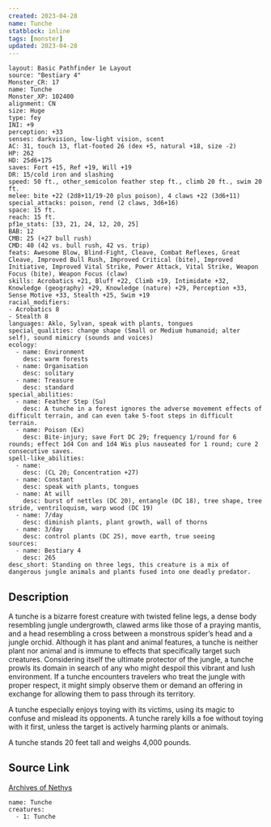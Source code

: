 ```yaml
---
created: 2023-04-28
name: Tunche
statblock: inline
tags: [monster]
updated: 2023-04-28
---
```

```statblock
layout: Basic Pathfinder 1e Layout
source: "Bestiary 4"
Monster_CR: 17
name: Tunche
Monster_XP: 102400
alignment: CN
size: Huge
type: fey
INI: +9
perception: +33
senses: darkvision, low-light vision, scent
AC: 31, touch 13, flat-footed 26 (dex +5, natural +18, size -2)
HP: 262
HD: 25d6+175
saves: Fort +15, Ref +19, Will +19
DR: 15/cold iron and slashing
speed: 50 ft., other_semicolon feather step ft., climb 20 ft., swim 20 ft.
melee: bite +22 (2d8+11/19-20 plus poison), 4 claws +22 (3d6+11)
special_attacks: poison, rend (2 claws, 3d6+16)
space: 15 ft.
reach: 15 ft.
pf1e_stats: [33, 21, 24, 12, 20, 25]
BAB: 12
CMB: 25 (+27 bull rush)
CMD: 40 (42 vs. bull rush, 42 vs. trip)
feats: Awesome Blow, Blind-Fight, Cleave, Combat Reflexes, Great Cleave, Improved Bull Rush, Improved Critical (bite), Improved Initiative, Improved Vital Strike, Power Attack, Vital Strike, Weapon Focus (bite), Weapon Focus (claw)
skills: Acrobatics +21, Bluff +22, Climb +19, Intimidate +32, Knowledge (geography) +29, Knowledge (nature) +29, Perception +33, Sense Motive +33, Stealth +25, Swim +19
racial_modifiers:
- Acrobatics 8
- Stealth 8
languages: Aklo, Sylvan, speak with plants, tongues
special_qualities: change shape (Small or Medium humanoid; alter self), sound mimicry (sounds and voices)
ecology:
  - name: Environment
    desc: warm forests
  - name: Organisation
    desc: solitary
  - name: Treasure
    desc: standard
special_abilities:
  - name: Feather Step (Su)
    desc: A tunche in a forest ignores the adverse movement effects of difficult terrain, and can even take 5-foot steps in difficult terrain.
  - name: Poison (Ex)
    desc: Bite-injury; save Fort DC 29; frequency 1/round for 6 rounds; effect 1d4 Con and 1d4 Wis plus nauseated for 1 round; cure 2 consecutive saves.
spell-like_abilities:
  - name:
    desc: (CL 20; Concentration +27)
  - name: Constant
    desc: speak with plants, tongues
  - name: At will
    desc: burst of nettles (DC 20), entangle (DC 18), tree shape, tree stride, ventriloquism, warp wood (DC 19)
  - name: 7/day
    desc: diminish plants, plant growth, wall of thorns
  - name: 3/day
    desc: control plants (DC 25), move earth, true seeing
sources:
  - name: Bestiary 4
    desc: 265
desc_short: Standing on three legs, this creature is a mix of dangerous jungle animals and plants fused into one deadly predator.
```
## Description
A tunche is a bizarre forest creature with twisted feline legs, a dense body resembling jungle undergrowth, clawed arms like those of a praying mantis, and a head resembling a cross between a monstrous spider’s head and a jungle orchid. Although it has plant and animal features, a tunche is neither plant nor animal and is immune to effects that specifically target such creatures. Considering itself the ultimate protector of the jungle, a tunche prowls its domain in search of any who might despoil this vibrant and lush environment. If a tunche encounters travelers who treat the jungle with proper respect, it might simply observe them or demand an offering in exchange for allowing them to pass through its territory.

A tunche especially enjoys toying with its victims, using its magic to confuse and mislead its opponents. A tunche rarely kills a foe without toying with it first, unless the target is actively harming plants or animals.

A tunche stands 20 feet tall and weighs 4,000 pounds.
## Source Link
[Archives of Nethys](https://aonprd.com/MonsterDisplay.aspx?ItemName=Tunche)
```encounter-table
name: Tunche
creatures:
  - 1: Tunche
```
